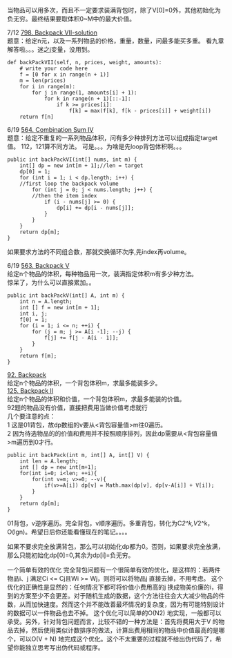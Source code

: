 当物品可以用多次，而且不一定要求装满背包时，除了V[0]=0外，其他初始化为负无穷。最终结果要取体积0~M中的最大价值。

7/12 [798. Backpack VII-solution](https://www.jiuzhang.com/solution/backpack-vii/#tag-highlight)<br>
题意：给定n元，以及一系列物品的价格，重量，数量，问最多能买多重。
看九章解答啦。。。迷之j变量，没用到。
```
def backPackVII(self, n, prices, weight, amounts):
    # write your code here
    f = [0 for x in range(n + 1)]
    m = len(prices)
    for i in range(m):
        for j in range(1, amounts[i] + 1):
            for k in range(n + 1)[::-1]:
                if k >= prices[i]:
                    f[k] = max(f[k], f[k - prices[i]] + weight[i])
    return f[n]
```


6/19 [564. Combination Sum IV](https://www.lintcode.com/problem/combination-sum-iv/description)<br>
题意：给定不重复的一系列物品体积，问有多少种排列方法可以组成指定target值。 112，121算不同方法。
可是。。。为啥是先loop背包体积啊。。。
```
public int backPackVI(int[] nums, int m) {
    int[] dp = new int[m + 1];//len = target
    dp[0] = 1;
    for (int i = 1; i < dp.length; i++) { 
	//first loop the backpack volume
        for (int j = 0; j < nums.length; j++) { 
		//then the item index
            if (i - nums[j] >= 0) {
                dp[i] += dp[i - nums[j]];
            }
        }
    }
    return dp[m];
}
```
如果要求方法的不同组合数，那就交换循环次序,先index再volume。

6/19 [563. Backpack V](https://www.lintcode.com/problem/backpack-v/description)<br>
给定n个物品的体积，每种物品用一次，装满指定体积m有多少种方法。<br>
惊呆了，为什么可以直接累加。。
```
public int backPackV(int[] A, int m) {
    int n = A.length;
    int [] f = new int[m + 1];
    int i, j;
    f[0] = 1;
    for (i = 1; i <= n; ++i) {
        for (j = m; j >= A[i -1]; --j) {
            f[j] += f[j - A[i - 1]];
        }
    }
    return f[m]; 
}
```

[92. Backpack](https://www.lintcode.com/problem/backpack/description)<br>
给定n个物品的体积，一个背包体积m，求最多能装多少。<br>
[125. Backpack II](https://www.lintcode.com/problem/backpack-ii/description)<br>
给定n个物品的体积和价值，一个背包体积m，求最多能装的价值。<br>
92题的物品没有价值，直接把费用当做价值考虑就行<br>
几个要注意的点：<br>
1 这是01背包，故dp数组的v要从<背包容量值>m往0遍历。<br>
2 因为待选物品的的价值和费用并不按照顺序排列，因此dp需要从<背包容量值>m遍历到0才行。
```
public int backPack(int m, int[] A, int[] V) {
    int len = A.length;
    int [] dp = new int[m+1];
    for(int i=0; i<len; ++i){
        for(int v=m; v>=0; --v){
            if(v>=A[i]) dp[v] = Math.max(dp[v], dp[v-A[i]] + V[i]);
        }
    }
    return dp[m];
}
```
01背包，v逆序遍历。完全背包，v顺序遍历。多重背包，转化为C*2^k,V*2^k，O(lgn)。希望日后你还能看懂现在的笔记。。。。

如果不要求完全放满背包，那么可以初始化dp都为0。否则，如果要求完全放满，那么只能初始化dp[0]=0,其余为dp[i]=负无穷。

一个简单有效的优化
完全背包问题有一个很简单有效的优化，是这样的：若两件物品i、j 满足Ci <= Cj且Wi >= Wj，则将可以将物品j 直接去掉，不用考虑。
这个优化的正确性是显然的：任何情况下都可将价值小费用高的j 换成物美价廉的i，得到的方案至少不会更差。对于随机生成的数据，这个方法往往会大大减少物品的件数，从而加快速度。然而这个并不能改善最坏情况的复杂度，因为有可能特别设计的数据可以一件物品也去不掉。
这个优化可以简单的O(N2) 地实现，一般都可以承受。另外，针对背包问题而言，比较不错的一种方法是：首先将费用大于V 的物品去掉，然后使用类似计数排序的做法，计算出费用相同的物品中价值最高的是哪个，可以O(V + N) 地完成这个优化。这个不太重要的过程就不给出伪代码了，希望你能独立思考写出伪代码或程序。
